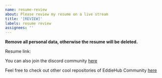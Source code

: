 ```yaml
---
name: resume-review
about: Please review my resume on a live stream
title: '[REVIEW]'
labels: resume review
assignees: ''
---
```


**Remove all personal data, otherwise the resume will be deleted.**

Resume link:

You can also join the discord community [here](https://discord.com/invite/jZQs6Wu)

Feel free to check out other cool repositories of EddieHub Community [here](https://github.com/EddieHubCommunity)
